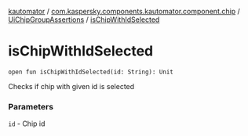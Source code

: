 [kautomator](../../index.md) / [com.kaspersky.components.kautomator.component.chip](../index.md) / [UiChipGroupAssertions](index.md) / [isChipWithIdSelected](./is-chip-with-id-selected.md)

# isChipWithIdSelected

`open fun isChipWithIdSelected(id: String): Unit`

Checks if chip with given id is selected

### Parameters

`id` - Chip id